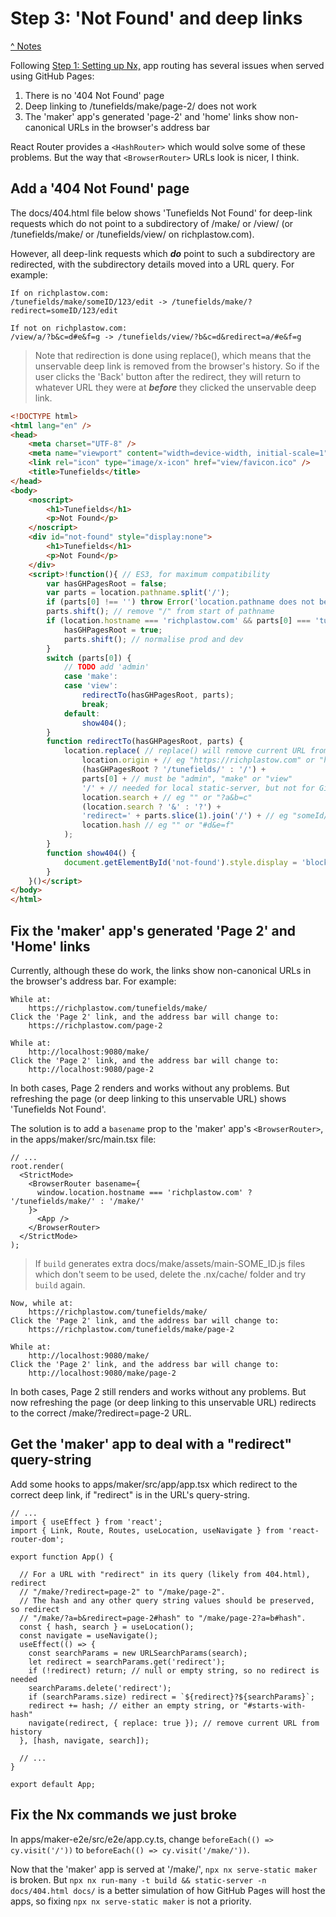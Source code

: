 # Step 3: 'Not Found' and deep links

[^ Notes](./00-notes.md)

Following [Step 1: Setting up Nx,](./01-setting-up-nx.md) app routing has
several issues when served using GitHub Pages:

1. There is no '404 Not Found' page
2. Deep linking to /tunefields/make/page-2/ does not work
3. The 'maker' app's generated 'page-2' and 'home' links show non-canonical URLs
   in the browser's address bar

React Router provides a `<HashRouter>` which would solve some of these problems.
But the way that `<BrowserRouter>` URLs look is nicer, I think.

## Add a '404 Not Found' page

The docs/404.html file below shows 'Tunefields Not Found' for deep-link requests
which do not point to a subdirectory of /make/ or /view/ (or /tunefields/make/
or /tunefields/view/ on richplastow.com).

However, all deep-link requests which __*do*__ point to such a subdirectory are
redirected, with the subdirectory details moved into a URL query. For example:

```
If on richplastow.com:
/tunefields/make/someID/123/edit -> /tunefields/make/?redirect=someID/123/edit

If not on richplastow.com:
/view/a/?b&c=d#e&f=g -> /tunefields/view/?b&c=d&redirect=a/#e&f=g
```

> Note that redirection is done using replace(), which means that the unservable
> deep link is removed from the browser's history. So if the user clicks the
> 'Back' button after the redirect, they will return to whatever URL they were
> at __*before*__ they clicked the unservable deep link.

```html
<!DOCTYPE html>
<html lang="en" />
<head>
    <meta charset="UTF-8" />
    <meta name="viewport" content="width=device-width, initial-scale=1" />
    <link rel="icon" type="image/x-icon" href="view/favicon.ico" />
    <title>Tunefields</title>
</head>
<body>
    <noscript>
        <h1>Tunefields</h1>
        <p>Not Found</p>
    </noscript>
    <div id="not-found" style="display:none">
        <h1>Tunefields</h1>
        <p>Not Found</p>
    </div>
    <script>!function(){ // ES3, for maximum compatibility
        var hasGHPagesRoot = false;
        var parts = location.pathname.split('/');
        if (parts[0] !== '') throw Error('location.pathname does not begin "/"');
        parts.shift(); // remove "/" from start of pathname
        if (location.hostname === 'richplastow.com' && parts[0] === 'tunefields') {
            hasGHPagesRoot = true;
            parts.shift(); // normalise prod and dev
        }
        switch (parts[0]) {
            // TODO add 'admin'
            case 'make':
            case 'view':
                redirectTo(hasGHPagesRoot, parts);
                break;
            default:
                show404();
        }
        function redirectTo(hasGHPagesRoot, parts) {
            location.replace( // replace() will remove current URL from history
                location.origin + // eg "https://richplastow.com" or "http://localhost:9080"
                (hasGHPagesRoot ? '/tunefields/' : '/') +
                parts[0] + // must be "admin", "make" or "view"
                '/' + // needed for local static-server, but not for GitHub Pages
                location.search + // eg "" or "?a&b=c"
                (location.search ? '&' : '?') +
                'redirect=' + parts.slice(1).join('/') + // eg "someId/123/edit/"
                location.hash // eg "" or "#d&e=f"
            );
        }
        function show404() {
            document.getElementById('not-found').style.display = 'block';
        }
    }()</script>
</body>
</html>
```

## Fix the 'maker' app's generated 'Page 2' and 'Home' links

Currently, although these do work, the links show non-canonical URLs in the
browser's address bar. For example:

```
While at:
    https://richplastow.com/tunefields/make/
Click the 'Page 2' link, and the address bar will change to:
    https://richplastow.com/page-2

While at:
    http://localhost:9080/make/
Click the 'Page 2' link, and the address bar will change to:
    http://localhost:9080/page-2
```

In both cases, Page 2 renders and works without any problems. But refreshing
the page (or deep linking to this unservable URL) shows 'Tunefields Not Found'.

The solution is to add a `basename` prop to the 'maker' app's `<BrowserRouter>`,
in the apps/maker/src/main.tsx file:

```tsx
// ...
root.render(
  <StrictMode>
    <BrowserRouter basename={
      window.location.hostname === 'richplastow.com' ? '/tunefields/make/' : '/make/'
    }>
      <App />
    </BrowserRouter>
  </StrictMode>
);
```

> If `build` generates extra docs/make/assets/main-SOME_ID.js files which don't
> seem to be used, delete the .nx/cache/ folder and try `build` again.

```
Now, while at:
    https://richplastow.com/tunefields/make/
Click the 'Page 2' link, and the address bar will change to:
    https://richplastow.com/tunefields/make/page-2

While at:
    http://localhost:9080/make/
Click the 'Page 2' link, and the address bar will change to:
    http://localhost:9080/make/page-2
```

In both cases, Page 2 still renders and works without any problems. But now
refreshing the page (or deep linking to this unservable URL) redirects to the
correct /make/?redirect=page-2 URL.

## Get the 'maker' app to deal with a "redirect" query-string

Add some hooks to apps/maker/src/app/app.tsx which redirect to the correct deep
link, if "redirect" is in the URL's query-string.

```tsx
// ...
import { useEffect } from 'react';
import { Link, Route, Routes, useLocation, useNavigate } from 'react-router-dom';

export function App() {

  // For a URL with "redirect" in its query (likely from 404.html), redirect
  // "/make/?redirect=page-2" to "/make/page-2".
  // The hash and any other query string values should be preserved, so redirect
  // "/make/?a=b&redirect=page-2#hash" to "/make/page-2?a=b#hash".
  const { hash, search } = useLocation();
  const navigate = useNavigate();
  useEffect(() => {
    const searchParams = new URLSearchParams(search);
    let redirect = searchParams.get('redirect');
    if (!redirect) return; // null or empty string, so no redirect is needed
    searchParams.delete('redirect');
    if (searchParams.size) redirect = `${redirect}?${searchParams}`;
    redirect += hash; // either an empty string, or "#starts-with-hash"
    navigate(redirect, { replace: true }); // remove current URL from history
  }, [hash, navigate, search]);

  // ...
}

export default App;
```

## Fix the Nx commands we just broke

In apps/maker-e2e/src/e2e/app.cy.ts, change `beforeEach(() => cy.visit('/'))`
to `beforeEach(() => cy.visit('/make/'))`.

Now that the 'maker' app is served at '/make/', `npx nx serve-static maker` is
broken. But `npx nx run-many -t build && static-server -n docs/404.html docs/`
is a better simulation of how GitHub Pages will host the apps, so fixing
`npx nx serve-static maker` is not a priority.


